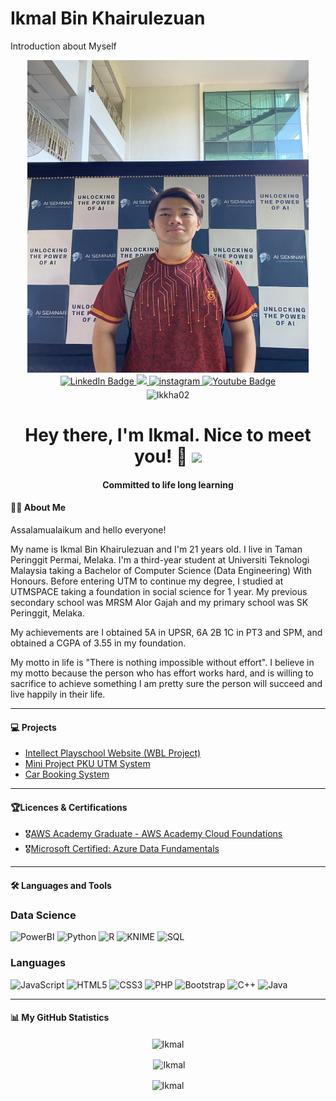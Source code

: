 # Ikmal Bin Khairulezuan
Introduction about Myself

<div id="header" align="center">
<a href="./portfolio/yIkkha02"><img src="./ikmal.jpg" width="450" height="500"></a>
</div>

<div id="badges" align="center">
  <a href="https://www.linkedin.com/in/ikmal-khairulezuan-b50022225/">
    <img src="https://img.shields.io/badge/LinkedIn-blue?style=for-the-badge&logo=linkedin&logoColor=white" alt="LinkedIn Badge"/>
  </a>
  <a href="https://eportfolio.utm.my/user/ikmal-bin-khairulezuan">
    <img src="https://img.shields.io/badge/-ePortfolio-yellowgreen?style=for-the-badge"/>
  </a>
  <a href="https://www.instagram.com/ikmal_ikkha/">
<img src=https://img.shields.io/badge/instagram-%23000000.svg?&style=for-the-badge&logo=instagram&logoColor=white alt=instagram style="margin-bottom: 5px;" />
</a>
  <a href="https://www.youtube.com/channel/UCCWRT7-KiO4CsW5S3gdSXnA">
    <img src="https://img.shields.io/badge/YouTube-red?style=for-the-badge&logo=youtube&logoColor=white" alt="Youtube Badge"/>
  </a>
</div>

<div id="profileView" align="center">
   <img src="https://komarev.com/ghpvc/?username=Ikkha02&label=Profile%20views&color=0e75b6&style=flat" alt="Ikkha02" /> 
  <h1>
  Hey there, I'm Ikmal. Nice to meet you! 👋
  <img src="https://media.giphy.com/media/hvRJCLFzcasrR4ia7z/giphy.gif" width="30px"/>
</h1>
  <h4 align="center">Committed to life long learning</h4>
</div>

#### :woman_technologist: About Me
Assalamualaikum and hello everyone!

My name is Ikmal Bin Khairulezuan and I'm 21 years old. I live in Taman Peringgit Permai, Melaka. I'm a third-year student at Universiti Teknologi Malaysia taking a Bachelor of Computer Science (Data Engineering) With Honours. Before entering UTM to continue my degree, I studied at UTMSPACE taking a foundation in social science for 1 year. My previous secondary school was MRSM Alor Gajah and my primary school was SK Peringgit, Melaka.

My achievements are I obtained 5A in UPSR, 6A 2B 1C in PT3 and SPM, and obtained a CGPA of 3.55 in my foundation.

My motto in life is "There is nothing impossible without effort". I believe in my motto because the person who has effort works hard, and is willing to sacrifice to achieve something I am pretty sure the person will succeed and live happily in their life.


---

#### :computer: Projects
- [Intellect Playschool Website (WBL Project)](https://github.com/Ikkha02/Intellect-Playschool-Website)
- [Mini Project PKU UTM System](https://github.com/Ikkha02/Mini-Project-PKU-UTM-System/tree/main)
- [Car Booking System](https://github.com/Ikkha02/Car-Booking-System)

---

#### 🏆Licences & Certifications
- 🎖[AWS Academy Graduate - AWS Academy Cloud Foundations](https://www.credly.com/badges/5bfd9e7a-97a0-4b69-b8b6-76452250edde/public_url)
- 🎖[Microsoft Certified: Azure Data Fundamentals](https://www.credly.com/badges/2ebc5303-2180-4e2d-b655-d05df8c85762/public_url)

---

#### 🛠 Languages and Tools

### Data Science
![PowerBI](https://img.shields.io/badge/PowerBI-F2C811?style=for-the-badge&logo=Power%20BI&logoColor=white)
![Python](https://img.shields.io/badge/python-3670A0?style=for-the-badge&logo=python&logoColor=ffdd54)
![R](https://img.shields.io/badge/R-276DC3?style=for-the-badge&logo=R&logoColor=white)
![KNIME](https://img.shields.io/badge/KNIME-0081CB?style=for-the-badge&logo=KNIME&logoColor=white)
![SQL](https://img.shields.io/badge/SQL-A52A2A?style=for-the-badge&logo=SQL&logoColor=white)


### Languages
![JavaScript](https://img.shields.io/badge/javascript-%23323330.svg?style=for-the-badge&logo=javascript&logoColor=%23F7DF1E)
![HTML5](https://img.shields.io/badge/html5-%23E34F26.svg?style=for-the-badge&logo=html5&logoColor=white)
![CSS3](https://img.shields.io/badge/css3-%231572B6.svg?style=for-the-badge&logo=css3&logoColor=white)
![PHP](https://img.shields.io/badge/php-%23777BB4.svg?style=for-the-badge&logo=php&logoColor=white)
![Bootstrap](https://img.shields.io/badge/bootstrap-%23563D7C.svg?style=for-the-badge&logo=bootstrap&logoColor=white)
![C++](https://img.shields.io/badge/C++-00599C?style=for-the-badge&logo=c%2B%2B&logoColor=white)
![Java](https://img.shields.io/badge/java-%23ED8B00.svg?style=for-the-badge&logo=java&logoColor=white)

---

#### 📊 My GitHub Statistics

<p align='center'><img align="center" src="https://github-readme-stats.vercel.app/api/top-langs?username=Ikkha02&show_icons=true&locale=en&layout=compact" alt="Ikmal" /></p>

<p align='center'>&nbsp;<img align="center" src="https://github-readme-stats.vercel.app/api?username=Ikkha02&show_icons=true&locale=en" alt="Ikmal" /></p>

<p align='center'><img align="center" src="https://github-readme-streak-stats.herokuapp.com/?user=Ikkha02&" alt="Ikmal" /></p>
